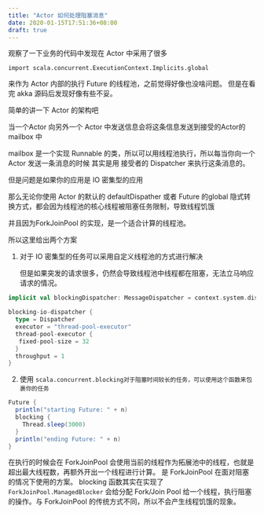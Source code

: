 ```yaml
---
title: "Actor 如何处理阻塞消息"
date: 2020-01-15T17:51:36+08:00
draft: true
---
```


观察了一下业务的代码中发现在 Actor 中采用了很多 

`import scala.concurrent.ExecutionContext.Implicits.global`

来作为 Actor 内部的执行 Future 的线程池，之前觉得好像也没啥问题。
但是在看完 akka 源码后发现好像有些不妥。

简单的讲一下 Actor 的架构吧

当一个Actor 向另外一个 Actor 中发送信息会将这条信息发送到接受的Actor的 mailbox 中

mailbox 是一个实现 Runnable 的类，所以可以用线程池执行，所以每当你向一个Actor 发送一条消息的时候
其实是用 接受者的 Dispatcher 来执行这条消息的。

但是问题是如果你的应用是 IO 密集型的应用

那么无论你使用 Actor 的默认的 defaultDispather 或者 Future 的global 隐式转换方式，都会因为线程池的核心线程被阻塞任务限制，导致线程饥饿

并且因为ForkJoinPool 的实现，是一个适合计算的线程池。

所以这里给出两个方案

1. 对于 IO 密集型的任务可以采用自定义线程池的方式进行解决

   但是如果突发的请求很多，仍然会导致线程池中线程都在阻塞，无法立马响应请求的情况。

```scala
implicit val blockingDispatcher: MessageDispatcher = context.system.dispatchers.lookup("blocking-io-dispatcher")

blocking-io-dispatcher {
  type = Dispatcher
  executor = "thread-pool-executor"
  thread-pool-executor {
   fixed-pool-size = 32
  }
  throughput = 1
}
```

2. 使用 `scala.concurrent.blocking对于阻塞时间较长的任务，可以使用这个函数来包裹你的任务 `

```scala
Future {
  println("starting Future: " + n)
  blocking {
    Thread.sleep(3000)
  }
  println("ending Future: " + n)
}
```



在执行的时候会在 ForkJoinPool 会使用当前的线程作为拓展池中的线程，也就是超出最大线程数，再额外开出一个线程进行计算。
是 ForkJoinPool 在面对阻塞的情况下使用的方案。
blocking 函数其实在实现了 `ForkJoinPool.ManagedBlocker`  会给分配 Fork/Join Pool 给一个线程，执行阻塞的操作。与 ForkJoinPool 的传统方式不同，所以不会产生线程饥饿的现象。